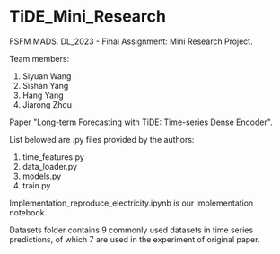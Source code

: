 # TiDE_Mini_Research
FSFM MADS. DL_2023 - Final Assignment: Mini Research Project.  

Team members:
1. Siyuan Wang
2. Sishan Yang
3. Hang Yang
4. Jiarong Zhou

Paper "Long-term Forecasting with TiDE: Time-series Dense Encoder".

List belowed are .py files provided by the authors:
1. time_features.py
2. data_loader.py
3. models.py
4. train.py

Implementation_reproduce_electricity.ipynb is our implementation notebook.

Datasets folder contains 9 commonly used datasets in time series predictions, of which 7 are used in the experiment of original paper.